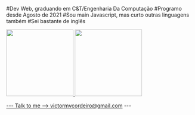 #Dev Web, graduando em C&T/Engenharia Da Computação
#Programo desde Agosto de 2021
#Sou main Javascript, mas curto outras linguagens também
#Sei bastante de inglês 

<div>
<a href="https://github.com/alphachief13">
<img loading="lazy" height="180em" src="https://github-readme-stats.vercel.app/api/top-langs/?username=alphachief13&layout=compact&langs_count=7&theme=dracula"/>
<img loading="lazy" height="180em" src="https://github-readme-stats.vercel.app/api?username=alphachief13&show_icons=true&theme=dracula&include_all_commits=true&count_private=true"/>
</div>
  
--- Talk to me -->  victormvcordeiro@gmail.com ---
